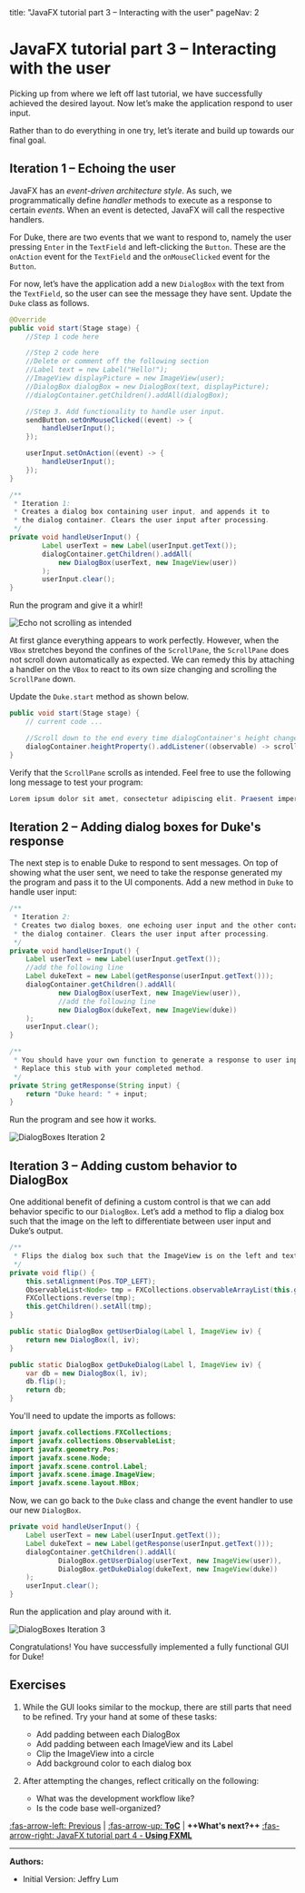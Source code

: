 <frontmatter>
  title: "JavaFX tutorial part 3 – Interacting with the user"
  pageNav: 2
</frontmatter>

# JavaFX tutorial part 3 – Interacting with the user

Picking up from where we left off last tutorial, we have successfully achieved the desired layout. Now let’s make the application respond to user input.

Rather than to do everything in one try, let’s iterate and build up towards our final goal.

## Iteration 1 – Echoing the user

JavaFX has an _event-driven architecture style_. As such, we programmatically define _handler_ methods to execute as a response to certain _events_. When an event is detected, JavaFX will call the respective handlers.

For Duke, there are two events that we want to respond to, namely the user pressing `Enter` in the `TextField` and left-clicking the `Button`. These are the `onAction` event for the `TextField` and the `onMouseClicked` event for the `Button`.

For now, let’s have the application add a new `DialogBox` with the text from the `TextField`, so the user can see the message they have sent. Update the `Duke` class as follows.
```java
@Override
public void start(Stage stage) {
    //Step 1 code here

    //Step 2 code here
    //Delete or comment off the following section
    //Label text = new Label("Hello!");
    //ImageView displayPicture = new ImageView(user);
    //DialogBox dialogBox = new DialogBox(text, displayPicture);
    //dialogContainer.getChildren().addAll(dialogBox);

    //Step 3. Add functionality to handle user input.
    sendButton.setOnMouseClicked((event) -> {
        handleUserInput();
    });

    userInput.setOnAction((event) -> {
        handleUserInput();
    });
}

/**
 * Iteration 1:
 * Creates a dialog box containing user input, and appends it to
 * the dialog container. Clears the user input after processing.
 */
private void handleUserInput() {
        Label userText = new Label(userInput.getText());
        dialogContainer.getChildren().addAll(
            new DialogBox(userText, new ImageView(user))
        );
        userInput.clear();
}
```

Run the program and give it a whirl!

![Echo not scrolling as intended](images/javafx/EchoNotScrolling.png)

At first glance everything appears to work perfectly. However, when the `VBox` stretches beyond the confines of the `ScrollPane`, the `ScrollPane` does not scroll down automatically as expected. We can remedy this by attaching a handler on the `VBox` to react to its own size changing and scrolling the `ScrollPane` down.

Update the `Duke.start` method as shown below.

```java
public void start(Stage stage) {
    // current code ...

    //Scroll down to the end every time dialogContainer's height changes.
    dialogContainer.heightProperty().addListener((observable) -> scrollPane.setVvalue(1.0));
}
```

Verify that the `ScrollPane` scrolls as intended. Feel free to use the following long message to test your program:
```java
Lorem ipsum dolor sit amet, consectetur adipiscing elit. Praesent imperdiet dictum diam, eget venenatis ligula blandit sed. Pellentesque gravida, mauris ut consectetur porta, tellus odio porttitor purus, dignissim vehicula dui neque sit amet tellus. Donec ullamcorper odio eu urna hendrerit, et pharetra nisi vehicula. Vestibulum mattis faucibus nunc. Integer commodo sed felis sed faucibus. Ut eget erat est. Mauris ligula mi, vulputate a iaculis non, pulvinar eu lorem. Donec volutpat vitae lorem ut cursus. Vestibulum ante ipsum primis in faucibus orci luctus et ultrices posuere cubilia curae; Sed tempus lacus in nisl aliquam egestas. Cras posuere justo dictum nisl vulputate interdum. Proin quis enim nec odio iaculis ultrices posuere id ipsum. Nulla molestie neque non sem dictum, at egestas libero ullamcorper. Class aptent taciti sociosqu ad litora torquent per conubia nostra, per inceptos himenaeos.Maecenas gravida ante non erat iaculis, nec bibendum ligula porta. Donec sagittis ultrices justo, sed sollicitudin eros volutpat sit amet. Etiam hendrerit enim sed nibh volutpat, vel tincidunt augue vehicula. Suspendisse quis imperdiet felis, ut scelerisque nunc. Pellentesque non nulla volutpat, placerat elit vel, posuere enim. Mauris sit amet porttitor ligula. Morbi libero ipsum, tincidunt eget erat ultricies, consectetur varius metus. Vivamus sagittis augue vel fringilla fermentum. Suspendisse rutrum gravida mauris nec mollis. Vivamus sit amet nunc vel ante luctus pretium et tristique nibh. Sed dapibus malesuada tempor.Morbi massa elit, eleifend id consectetur eu, tempus id enim. Etiam rhoncus rhoncus augue ut accumsan. Nullam ac tortor semper, mattis leo sed, malesuada metus. Nunc pharetra nisl vel ante lobortis mattis. Praesent sollicitudin ipsum nibh, quis consectetur leo iaculis vitae. Orci varius natoque penatibus et magnis dis parturient montes, nascetur ridiculus mus. Nullam consequat diam sed ultricies venenatis. Aliquam non elementum eros. Morbi gravida a lacus id venenatis. Nulla ex purus, rhoncus at turpis ac, ultrices elementum ipsum. Nam gravida purus nisi, sed laoreet felis condimentum ut. Pellentesque non sapien id eros fermentum sagittis. Aliquam facilisis justo in efficitur gravida. Proin tempus eros tortor, eu venenatis libero ullamcorper id. Suspendisse tellus augue, interdum non massa sit amet, pulvinar tristique enim.
```

## Iteration 2 – Adding dialog boxes for Duke's response
The next step is to enable Duke to respond to sent messages. On top of showing what the user sent, we need to take the response generated my the program and pass it to the UI components.
Add a new method in `Duke` to handle user input:
```java
/**
 * Iteration 2:
 * Creates two dialog boxes, one echoing user input and the other containing Duke's reply and then appends them to
 * the dialog container. Clears the user input after processing.
 */
private void handleUserInput() {
    Label userText = new Label(userInput.getText());
    //add the following line
    Label dukeText = new Label(getResponse(userInput.getText()));
    dialogContainer.getChildren().addAll(
            new DialogBox(userText, new ImageView(user)),
            //add the following line
            new DialogBox(dukeText, new ImageView(duke))
    );
    userInput.clear();
}

/**
 * You should have your own function to generate a response to user input.
 * Replace this stub with your completed method.
 */
private String getResponse(String input) {
    return "Duke heard: " + input;
}
```

Run the program and see how it works.

![DialogBoxes Iteration 2](images/javafx/DialogBoxesIteration2.png)

## Iteration 3 – Adding custom behavior to DialogBox

One additional benefit of defining a custom control is that we can add behavior specific to our `DialogBox`. Let’s add a method to flip a dialog box such that the image on the left to differentiate between user input and Duke’s output.

```java
/**
 * Flips the dialog box such that the ImageView is on the left and text on the right.
 */
private void flip() {
    this.setAlignment(Pos.TOP_LEFT);
    ObservableList<Node> tmp = FXCollections.observableArrayList(this.getChildren());
    FXCollections.reverse(tmp);
    this.getChildren().setAll(tmp);
}

public static DialogBox getUserDialog(Label l, ImageView iv) {
    return new DialogBox(l, iv);
}

public static DialogBox getDukeDialog(Label l, ImageView iv) {
    var db = new DialogBox(l, iv);
    db.flip();
    return db;
}
```

You'll need to update the imports as follows:
```java
import javafx.collections.FXCollections;
import javafx.collections.ObservableList;
import javafx.geometry.Pos;
import javafx.scene.Node;
import javafx.scene.control.Label;
import javafx.scene.image.ImageView;
import javafx.scene.layout.HBox;
```

Now, we can go back to the `Duke` class and change the event handler to use our new `DialogBox`.

```java
private void handleUserInput() {
    Label userText = new Label(userInput.getText());
    Label dukeText = new Label(getResponse(userInput.getText()));
    dialogContainer.getChildren().addAll(
            DialogBox.getUserDialog(userText, new ImageView(user)),
            DialogBox.getDukeDialog(dukeText, new ImageView(duke))
    );
    userInput.clear();
}
```

Run the application and play around with it.

![DialogBoxes Iteration 3](images/javafx/DialogBoxesIteration3.png)

Congratulations!
You have successfully implemented a fully functional GUI for Duke!

## Exercises

1. While the GUI looks similar to the mockup, there are still parts that need to be refined. Try your hand at some of these tasks:
   * Add padding between each DialogBox
   * Add padding between each ImageView and its Label
   * Clip the ImageView into a circle
   * Add background color to each dialog box

1. After attempting the changes, reflect critically on the following:
   * What was the development workflow like?
   * Is the code base well-organized?

[:fas-arrow-left: Previous](javaFxPart2.md) | [:fas-arrow-up: **ToC**](javaFx.md) | <span class="badge rounded-pill bg-primary">**++What's next?++**</span> [:fas-arrow-right: JavaFX tutorial part 4 - **Using FXML**](javaFxPart4.md)

--------------------------------------------------------------------------------
**Authors:**
* Initial Version: Jeffry Lum
